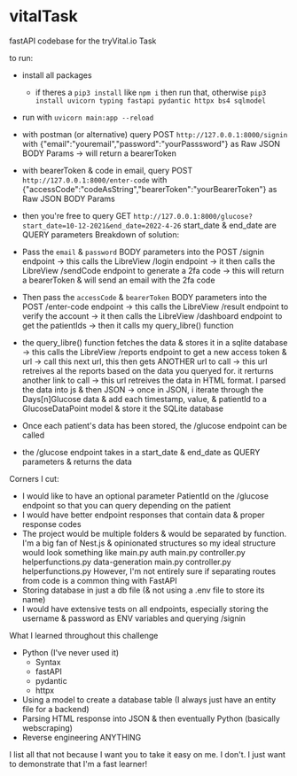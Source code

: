 # vitalTask

fastAPI codebase for the tryVital.io Task

to run:

- install all packages
  - if theres a `pip3 install` like `npm i` then run that, otherwise
    `pip3 install uvicorn typing fastapi pydantic httpx bs4 sqlmodel`
- run with `uvicorn main:app --reload`
- with postman (or alternative) query
  POST `http://127.0.0.1:8000/signin`
  with {"email":"youremail","password":"yourPasssword"}
  as Raw JSON BODY Params
  -> will return a bearerToken
- with bearerToken & code in email, query
  POST `http://127.0.0.1:8000/enter-code`
  with {"accessCode":"codeAsString","bearerToken":"yourBearerToken"}
  as Raw JSON BODY Params
- then you're free to query
  GET `http://127.0.0.1:8000/glucose?start_date=10-12-2021&end_date=2022-4-26`
  start_date & end_date are QUERY parameters
  Breakdown of solution:

- Pass the `email` & `password` BODY parameters into the POST /signin endpoint
  -> this calls the LibreView /login endpoint
  -> it then calls the LibreView /sendCode endpoint to generate a 2fa code
  -> this will return a bearerToken & will send an email with the 2fa code
- Then pass the `accessCode` & `bearerToken` BODY parameters into the POST /enter-code endpoint
  -> this calls the LibreView /result endpoint to verify the account
  -> it then calls the LibreView /dashboard endpoint to get the patientIds
  -> then it calls my query_libre() function
- the query_libre() function fetches the data & stores it in a sqlite database
  -> this calls the LibreView /reports endpoint to get a new access token & url
  -> call this next url, this then gets ANOTHER url to call
  -> this url retreives al the reports based on the data you queryed for. it rerturns another link to call
  -> this url retreives the data in HTML format. I parsed the data into js & then JSON
  -> once in JSON, i iterate through the Days[n]Glucose data & add each timestamp, value, & patientId to a GlucoseDataPoint model & store it the SQLite database
- Once each patient's data has been stored, the /glucose endpoint can be called
- the /glucose endpoint takes in a start_date & end_date as QUERY parameters & returns the data

Corners I cut:

- I would like to have an optional parameter PatientId on the /glucose endpoint so that you can query depending on the patient
- I would have better endpoint responses that contain data & proper response codes
- The project would be multiple folders & would be separated by function. I'm a big fan of Nest.js & opinionated structures so my ideal structure would look something like
  main.py
  auth
  main.py
  controller.py
  helperfunctions.py
  data-generation
  main.py
  controller.py
  helperfunctions.py
  However, I'm not entirely sure if separating routes from code is a common thing with FastAPI
- Storing database in just a db file (& not using a .env file to store its name)
- I would have extensive tests on all endpoints, especially storing the username & password as ENV variables and querying /signin

What I learned throughout this challenge

- Python (I've never used it)
  - Syntax
  - fastAPI
  - pydantic
  - httpx
- Using a model to create a database table (I always just have an entity file for a backend)
- Parsing HTML response into JSON & then eventually Python (basically webscraping)
- Reverse engineering ANYTHING

I list all that not because I want you to take it easy on me. I don't.
I just want to demonstrate that I'm a fast learner!
